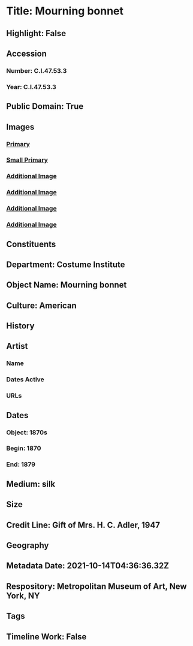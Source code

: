 # Title: Mourning bonnet
## Highlight: False
## Accession
### Number: C.I.47.53.3
### Year: C.I.47.53.3
## Public Domain: True
## Images
### [Primary](https://images.metmuseum.org/CRDImages/ci/original/CI47.53.3_F.jpg)
### [Small Primary](https://images.metmuseum.org/CRDImages/ci/web-large/CI47.53.3_F.jpg)
### [Additional Image](https://images.metmuseum.org/CRDImages/ci/original/CI47.53.3_S.jpg)
### [Additional Image](https://images.metmuseum.org/CRDImages/ci/original/C.I.47.53.3_label.jpg)
### [Additional Image](https://images.metmuseum.org/CRDImages/ci/original/DP334124.jpg)
### [Additional Image](https://images.metmuseum.org/CRDImages/ci/original/DP334125.jpg)
## Constituents
## Department: Costume Institute
## Object Name: Mourning bonnet
## Culture: American
## History
## Artist
### Name
### Dates Active
### URLs
## Dates
### Object: 1870s
### Begin: 1870
### End: 1879
## Medium: silk
## Size
## Credit Line: Gift of Mrs. H. C. Adler, 1947
## Geography
## Metadata Date: 2021-10-14T04:36:36.32Z
## Respository: Metropolitan Museum of Art, New York, NY
## Tags
## Timeline Work: False